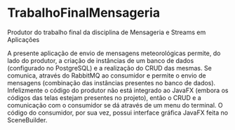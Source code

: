 # TrabalhoFinalMensageria
Produtor do trabalho final da disciplina de Mensageria e Streams em Aplicações

A presente aplicação de envio de mensagens meteorológicas permite, do lado do produtor, a criação de instâncias de um banco de dados (configurado no PostgreSQL) e a realização do CRUD das mesmas. Se comunica, através do RabbitMQ ao consumidor e permite o envio de mensagens (combinação das instâncias presentes no banco de dados). Infelizmente o código do produtor não está integrado ao JavaFX (embora os códigos das telas estejam presentes no projeto), então o CRUD e a comunicação com o consumidor se dá através de um menu do terminal. O código do consumidor, por sua vez, possui interface gráfica JavaFX feita no SceneBuilder.
